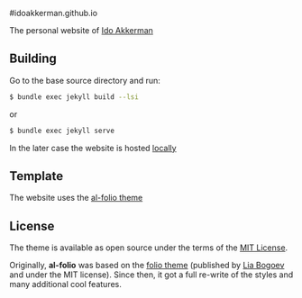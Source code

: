 #idoakkerman.github.io

The personal website of [Ido Akkerman](https://idoakkerman.github.io/)

## Building
Go to the base source directory and run:
```bash
$ bundle exec jekyll build --lsi
```
or

```bash
$ bundle exec jekyll serve
```

In the later case the website is hosted [locally](http://127.0.0.1:4000)

## Template

The website uses the  [al-folio theme](https://github.com/alshedivat/al-folio)

## License

The theme is available as open source under the terms of the [MIT License](https://github.com/alshedivat/al-folio/blob/master/LICENSE).

Originally, **al-folio** was based on the [folio theme](https://github.com/bogoli/-folio) (published by [Lia Bogoev](https://liabogoev.com) and under the MIT license).
Since then, it got a full re-write of the styles and many additional cool features.
